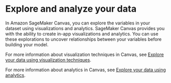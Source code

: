 # Explore and analyze your data<a name="canvas-explore-data"></a>

In Amazon SageMaker Canvas, you can explore the variables in your dataset using visualizations and analytics\. SageMaker Canvas provides you with the ability to create in\-app visualizations and analytics\. You can use these explorations to uncover relationships between your variables before building your model\.

For more information about visualization techniques in Canvas, see [Explore your data using visualization techniques](canvas-explore-data-visualization.md)\.

For more information about analytics in Canvas, see [Explore your data using analytics](canvas-explore-data-analytics.md)\.